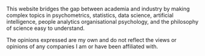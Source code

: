 This website bridges the gap between academia and industry by making complex topics in psychometrics, statistics, data science, artificial intelligence, people analytics organisational psychology, and the philosophy of science easy to understand.
 
The opinions expressed are my own and do not reflect the views or opinions of any companies I am or have been affiliated with.

